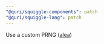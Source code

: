 ```yaml
---
"@quri/squiggle-components": patch
"@quri/squiggle-lang": patch
---
```


Use a custom PRNG ([alea](https://github.com/macmcmeans/aleaPRNG/tree/master))
